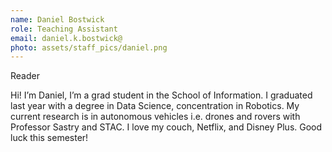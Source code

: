 ```yaml
---
name: Daniel Bostwick
role: Teaching Assistant
email: daniel.k.bostwick@
photo: assets/staff_pics/daniel.png
---
```


Reader

Hi! I’m Daniel, I’m a grad student in the School of Information. I graduated last year with a degree in Data Science, concentration in Robotics. My current research is in autonomous vehicles i.e. drones and rovers with Professor Sastry and STAC. I love my couch, Netflix, and Disney Plus. Good luck this semester!